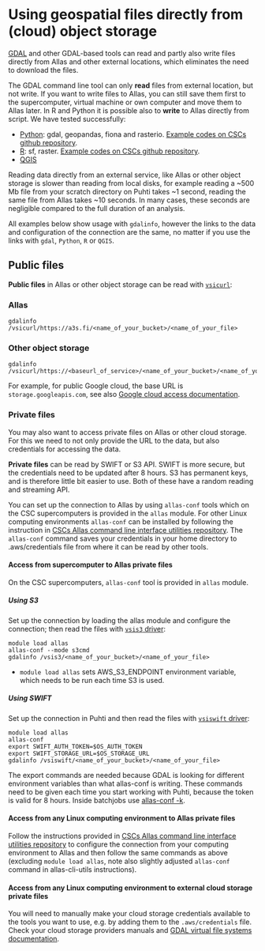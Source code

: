 # Using geospatial files directly from (cloud) object storage

[GDAL](../../../apps/gdal.md) and other GDAL-based tools can read and partly also write files directly from Allas and other external locations, which eliminates the need to download the files.

The GDAL command line tool can only __read__ files from external location, but not write. If you want to write files to Allas, you can still save them first to the supercomputer, virtual machine or own computer and move them to Allas later. In R and Python it is possible also to __write__ to Allas directly from script. We have tested successfully:

 * [Python](../../../apps/geoconda.md): gdal, geopandas, fiona and rasterio. [Example codes on CSCs github repository](https://github.com/csc-training/geocomputing/blob/master/python/allas/working_with_allas_from_Python_S3.py). 
 * [R](../../../apps/r-env-for-gis.md): sf, raster. [Example codes on CSCs github repository](https://github.com/csc-training/geocomputing/blob/master/R/allas/working_with_allas_from_R_S3.R). 
 * [QGIS](../../../apps/qgis.md)

 
Reading data directly from an external service, like Allas or other object storage is slower than reading from local disks, for example reading a ~500 Mb file from your scratch directory on Puhti takes ~1 second, reading the same file from Allas takes ~10 seconds. In many cases, these seconds are negligible compared to the full duration of an analysis.

All examples below show usage with `gdalinfo`, however the links to the data and configuration of the connection are the same, no matter if you use the links with `gdal`, `Python`, `R` or `QGIS`. 

## Public files

__Public files__ in Allas or other object storage can be read with [`vsicurl`](https://gdal.org/user/virtual_file_systems.html#vsicurl):  

### Allas
```
gdalinfo /vsicurl/https://a3s.fi/<name_of_your_bucket>/<name_of_your_file>
```
### Other object storage
```
gdalinfo /vsicurl/https://<baseurl_of_service>/<name_of_your_bucket>/<name_of_your_file>
```
For example, for public Google cloud, the base URL is `storage.googleapis.com`, see also [Google cloud access documentation](https://cloud.google.com/storage/docs/access-public-data#api-link).

### Private files

You may also want to access private files on Allas or other cloud storage. For this we need to not only provide the URL to the data, but also credentials for accessing the data. 

__Private files__ can be read by SWIFT or S3 API. SWIFT is more secure, but the credentials need to be updated after 8 hours. S3 has permanent keys, and is therefore little bit easier to use. Both of these have a random reading and streaming API.

You can set up the connection to Allas by using `allas-conf` tools which on the CSC supercomputers is provided in the `allas` module. For other Linux computing environments `allas-conf` can be installed by following the instruction in  [CSCs Allas command line interface utilities repository](https://github.com/CSCfi/allas-cli-utils). 
The `allas-conf` command saves your credentials in your home directory to .aws/credentials file from where it can be read by other tools.

#### Access from supercomputer to Allas private files

On the CSC supercomputers, `allas-conf` tool is provided in `allas` module.  

##### Using S3

Set up the connection by loading the allas module and configure the connection; then read the files with [`vsis3` driver](https://gdal.org/user/virtual_file_systems.html#vsis3-aws-s3-files-random-reading):
```
module load allas
allas-conf --mode s3cmd
gdalinfo /vsis3/<name_of_your_bucket>/<name_of_your_file>
```

* `module load allas` sets AWS_S3_ENDPOINT environment variable, which needs to be run each time S3 is used.

##### Using SWIFT

Set up the connection in Puhti and then read the files with [`vsiswift` driver](https://gdal.org/user/virtual_file_systems.html#vsiswift-openstack-swift-object-storage-random-reading):

```
module load allas
allas-conf
export SWIFT_AUTH_TOKEN=$OS_AUTH_TOKEN 
export SWIFT_STORAGE_URL=$OS_STORAGE_URL
gdalinfo /vsiswift/<name_of_your_bucket>/<name_of_your_file>
```

The export commands are needed because GDAL is looking for different environment variables than what allas-conf is writing. These commands need to be given each time you start working with Puhti, because the token is valid for 8 hours. Inside batchjobs use [allas-conf -k](../../../data/Allas/allas_batchjobs.md).

#### Access from any Linux computing environment to Allas private files

Follow the instructions provided in [CSCs Allas command line interface utilities repository](https://github.com/CSCfi/allas-cli-utils) to configure the connection from your computing environment to Allas and then follow the same commands as above (excluding `module load allas`, note also slightly adjusted `allas-conf` command in allas-cli-utils instructions).

#### Access from any Linux computing environment to external cloud storage private files

You will need to manually make your cloud storage credentials available to the tools you want to use, e.g. by adding them to the `.aws/credentials` file. Check your cloud storage providers manuals and [GDAL virtual file systems documentation](https://gdal.org/user/virtual_file_systems.html#).





